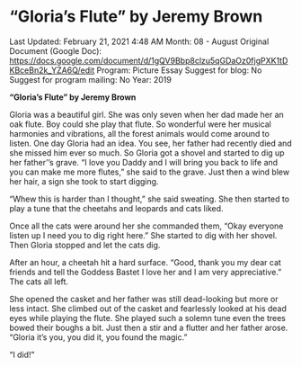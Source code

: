 # “Gloria’s Flute” by Jeremy Brown

Last Updated: February 21, 2021 4:48 AM
Month: 08 - August
Original Document (Google Doc): https://docs.google.com/document/d/1gQV9Bbp8clzu5qGDaOz0fjgPXK1tDKBceBn2k_YZA6Q/edit
Program: Picture Essay
Suggest for blog: No
Suggest for program mailing: No
Year: 2019

**“Gloria’s Flute” by Jeremy Brown**

Gloria was a beautiful girl. She was only seven when her dad made her an oak flute. Boy could she play that flute. So wonderful were her musical harmonies and vibrations, all the forest animals would come around to listen. One day Gloria had an idea. You see, her father had recently died and she missed him ever so much. So Gloria got a shovel and started to dig up her father’’s grave. “I love you Daddy and I will bring you back to life and you can make me more flutes,” she said to the grave. Just then a wind blew her hair, a sign she took to start digging.

“Whew this is harder than I thought,” she said sweating. She then started to play a tune that the cheetahs and leopards and cats liked.

Once all the cats were around her she commanded them, “Okay everyone listen up I need you to dig right here.” She started to dig with her shovel. Then Gloria stopped and let the cats dig.

After an hour, a cheetah hit a hard surface. “Good, thank you my dear cat friends and tell the Goddess Bastet I love her and I am very appreciative.” The cats all left.

She opened the casket and her father was still dead-looking but more or less intact. She climbed out of the casket and fearlessly looked at his dead eyes while playing the flute. She played such a solemn tune even the trees bowed their boughs a bit. Just then a stir and a flutter and her father arose. “Gloria it’s you, you did it, you found the magic.”

“I did!”